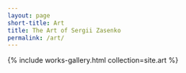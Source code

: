 ```yaml
---
layout: page
short-title: Art
title: The Art of Sergii Zasenko
permalink: /art/
---
```


{% include works-gallery.html collection=site.art %}
